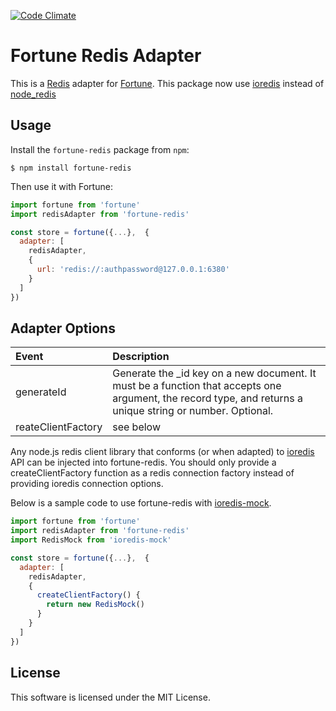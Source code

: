 [![Code Climate](https://codeclimate.com/github/thibremy/fortune-redis/badges/gpa.svg)](https://codeclimate.com/github/thibremy/fortune-redis)

# Fortune Redis Adapter

This is a [Redis](https://http://redis.io) adapter for [Fortune](http://fortunejs.com).
This package now use [ioredis](https://github.com/luin/ioredis) instead of [node_redis](https://github.com/NodeRedis/node_redis)

## Usage

Install the `fortune-redis` package from `npm`:

```git 
$ npm install fortune-redis
```

Then use it with Fortune:

```js
import fortune from 'fortune'
import redisAdapter from 'fortune-redis'

const store = fortune({...},  {
  adapter: [
    redisAdapter,
    {
      url: 'redis://:authpassword@127.0.0.1:6380'
    }
  ]
})
```


## Adapter Options


Event    | Description
:------------- | :-------------
generateId   | Generate the _id key on a new document. It must be a function that accepts one argument, the record type, and returns a unique string or number. Optional.
reateClientFactory    | see below


Any node.js redis client library that conforms (or when adapted) to [ioredis](https://github.com/luin/ioredis) API can be injected into fortune-redis. You should only provide a createClientFactory function as a redis connection factory instead of providing ioredis connection options.

Below is a sample code to use fortune-redis with [ioredis-mock](https://github.com/stipsan/ioredis-mock).

```js
import fortune from 'fortune'
import redisAdapter from 'fortune-redis'
import RedisMock from 'ioredis-mock'

const store = fortune({...},  {
  adapter: [
    redisAdapter,
    {
      createClientFactory() {
        return new RedisMock()
      }
    }
  ]
})
```

## License

This software is licensed under the MIT License.
